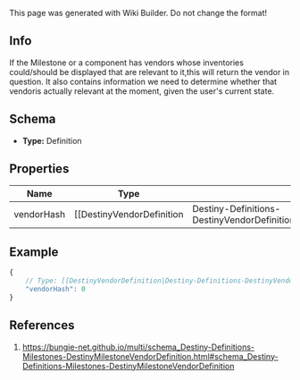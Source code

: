<span class="wiki-builder">This page was generated with Wiki Builder. Do not change the format!</span>

## Info
If the Milestone or a component has vendors whose inventories could/should be displayed that are relevant to it,this will return the vendor in question. It also contains information we need to determine whether that vendoris actually relevant at the moment, given the user's current state.

## Schema
* **Type:** Definition

## Properties
Name | Type | Description
---- | ---- | -----------
vendorHash | [[DestinyVendorDefinition|Destiny-Definitions-DestinyVendorDefinition]]:ManifestDefinition:integer:uint32 | The hash of the vendor whose wares should be shown as associated with the Milestone.

## Example
```javascript
{
    // Type: [[DestinyVendorDefinition|Destiny-Definitions-DestinyVendorDefinition]]:ManifestDefinition:integer:uint32
    "vendorHash": 0
}

```

## References
1. https://bungie-net.github.io/multi/schema_Destiny-Definitions-Milestones-DestinyMilestoneVendorDefinition.html#schema_Destiny-Definitions-Milestones-DestinyMilestoneVendorDefinition
